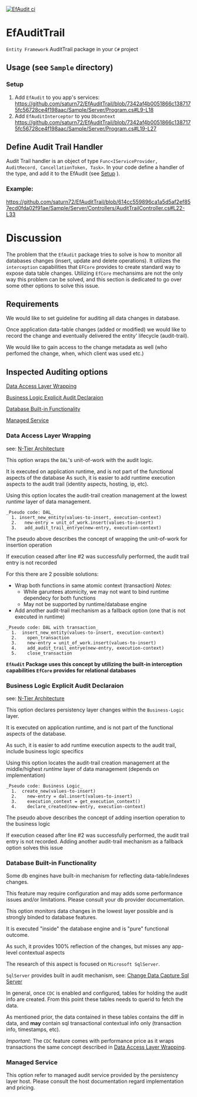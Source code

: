 [![EfAudit ci](https://github.com/saturn72/EfAuditTrail/actions/workflows/cont-delivery.yml/badge.svg)](https://github.com/saturn72/EfAuditTrail/actions/workflows/cont-delivery.yml)
# EfAuditTrail
`Entity Framework` AuditTrail package in your `C#` project


## Usage (see `Sample` directory)
### Setup
  1. Add `EfAudit` to you app's services:
  https://github.com/saturn72/EfAuditTrail/blob/7342af4b0051866c1387175fc56728ce4f198aac/Sample/Server/Program.cs#L9-L18
  3. Add `EfAuditInterceptor` to you `Dbcontext`
  https://github.com/saturn72/EfAuditTrail/blob/7342af4b0051866c1387175fc56728ce4f198aac/Sample/Server/Program.cs#L19-L27
  
  
## Define Audit Trail Handler
Audit Trail handler is an object of type `Func<IServiceProvider, AuditRecord, CancellationToken, Task>`.
In your code define a handler of the type, and add it to the EfAudit (see [Setup](#setup) ). 

### Example:
https://github.com/saturn72/EfAuditTrail/blob/614cc559896ca1a5d5af2ef857ecd0fda02f91ae/Sample/Server/Controllers/AuditTrailController.cs#L22-L33


# Discussion

The problem that the `EfAudit` package tries to solve is how to monitor all databases changes (insert, update and delete operations). It utilizes the `interception` capabilities that `EFCore` provides to create standard way to expose data table changes.
Utilizing `EfCore` mechansims are not the only way this problem can be solved, and this section is dedicated to go over some other options to solve this issue.

## Requirements
We would like to set guideline for auditing all data changes in database. 

Once application data-table changes (added or modified) we would like to record the change and eventually delivered the entity' lifecycle (audit-trail).

We would like to gain access to the change metadata as well (who perfomed the change, when, which client was used etc.)

## Inspected Auditing options

[Data Access Layer Wrapping](#Data-Access-Layer-Wrapping)

[Business Logic Explicit Audit Declaraion](#Business-Logic-Explicit-Audit-Declaraion)

[Database Built-in Functionality](#Database-Built-in-Functionality)

[Managed Service](#Managed-Service)


### Data Access Layer Wrapping 
see: [N-Tier Architecture](https://en.wikipedia.org/wiki/Multitier_architecture)

This option wraps the `DAL`'s unit-of-work with the audit logic.

It is executed on application runtime, and is not part of the functional aspects of the database
As such, it is easier to add runtime execution aspects to the audit trail (identity aspects, hosting, ip, etc).

Using this option locates the audit-trail creation management at the lowest _runtime_ layer of data management.

```
_Pseudo code: DAL_
  1. insert_new_entity(values-to-insert, execution-context)
  2.   new-entry = unit_of_work.insert(values-to-insert)
  3.   add_audit_trail_entrye(new-entry, execution-context)
```
The pseudo above describes the concept of wrapping the unit-of-work for insertion operation

If execution ceased after line #2 was successfully performed, the audit trail entry is not recorded 

For this there are 2 possible solutions:
* Wrap both functions in same atomic context (transaction)
    _Notes:_
    * While garuntees atomicity, we may not want to bind runtime dependecy for both functions
    * May not be supported by runtime/database engine
* Add another audit-trail mechanism as a fallback option (one that is not executed in runtime)

```
_Pseudo code: DAL with transaction_
  1.  insert_new_entity(values-to-insert, execution-context)
  2.    open_transaction
  3.    new-entry = unit_of_work.insert(values-to-insert)
  4.    add_audit_trail_entrye(new-entry, execution-context)
  5.    close_transaction
```
__`EfAudit` Package uses this concept by utilizing the built-in interception capabilities `EfCore` provides for relational databases__

### Business Logic Explicit Audit Declaraion
see: [N-Tier Architecture](https://en.wikipedia.org/wiki/Multitier_architecture)

This option declares persistency layer changes within the `Business-Logic` layer. 

It is executed on application runtime, and is not part of the functional aspects of the database.

As such, it is easier to add runtime execution aspects to the audit trail, include business logic specifics

Using this option locates the audit-trail creation management at the middle/highest _runtime_ layer of data management (depends on implementation)

```
_Pseudo code: Business Logic_
  1.  create_new(values-to-insert)
  2.    new-entry = dal.insert(values-to-insert)
  3.    execution_context = get_execution_context()
  4.    declare_created(new-entry, execution-context)
```
The pseudo above describes the concept of adding insertion operation to the business logic

If execution ceased after line #2 was successfully performed, the audit trail entry is not recorded.
Adding another audit-trail mechanism as a fallback option solves this issue

### Database Built-in Functionality
Some db engines have built-in mechanism for reflecting data-table/indexes changes.

This feature may require configuration and may adds some performance issues and/or limitations. Please consult your db provider documentation.

This option monitors data changes in the lowest layer possible and is strongly binded to database features.

It is executed "inside" the database engine and is "pure" functional outcome.

As such, it provides 100% reflection of the changes, but misses any app-level contextual aspects

The research of this aspect is focused on `Microsoft SqlServer`.

`SqlServer` provides built in audit mechanism, see: [Change Data Capture Sql Server](https://learn.microsoft.com/en-us/sql/relational-databases/track-changes/about-change-data-capture-sql-server)

In general, once `CDC` is enabled and configured, tables for holding the audit info are created. From this point these tables needs to querid to fetch the data.

As mentioned prior, the data contained in these tables contains the diff in data, and __may__ contain sql transactional contextual info only (transaction info, timestamps, etc).

_Important:_ The `CDC` feature comes with performance price as it wraps transactions the same concept described in [Data Access Layer Wrapping](#Data-Access-Layer-Wrapping).

### Managed Service
This option refer to managed audit service provided by the persistency layer host. Please consult the host documentation regard implementation and pricing.

